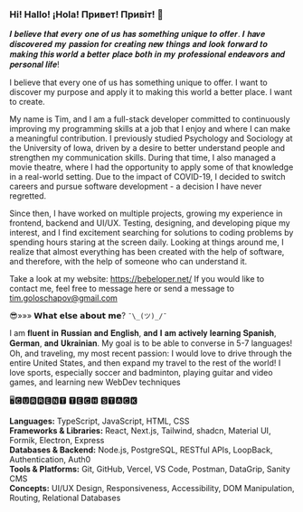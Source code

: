 ### Hi! Hallo! ¡Hola! Привет! Привіт!  👋

𝑰 𝒃𝒆𝒍𝒊𝒆𝒗𝒆 𝒕𝒉𝒂𝒕 𝒆𝒗𝒆𝒓𝒚 𝒐𝒏𝒆 𝒐𝒇 𝒖𝒔 𝒉𝒂𝒔 𝒔𝒐𝒎𝒆𝒕𝒉𝒊𝒏𝒈 𝒖𝒏𝒊𝒒𝒖𝒆 𝒕𝒐 𝒐𝒇𝒇𝒆𝒓. 𝑰 𝒉𝒂𝒗𝒆 𝒅𝒊𝒔𝒄𝒐𝒗𝒆𝒓𝒆𝒅 𝒎𝒚 𝒑𝒂𝒔𝒔𝒊𝒐𝒏 𝒇𝒐𝒓 𝒄𝒓𝒆𝒂𝒕𝒊𝒏𝒈 𝒏𝒆𝒘 𝒕𝒉𝒊𝒏𝒈𝒔 𝒂𝒏𝒅 𝒍𝒐𝒐𝒌 𝒇𝒐𝒓𝒘𝒂𝒓𝒅 𝒕𝒐 𝒎𝒂𝒌𝒊𝒏𝒈 𝒕𝒉𝒊𝒔 𝒘𝒐𝒓𝒍𝒅 𝒂 𝒃𝒆𝒕𝒕𝒆𝒓 𝒑𝒍𝒂𝒄𝒆 𝒃𝒐𝒕𝒉 𝒊𝒏 𝒎𝒚 𝒑𝒓𝒐𝒇𝒆𝒔𝒔𝒊𝒐𝒏𝒂𝒍 𝒆𝒏𝒅𝒆𝒂𝒗𝒐𝒓𝒔 𝒂𝒏𝒅 𝒑𝒆𝒓𝒔𝒐𝒏𝒂𝒍 𝒍𝒊𝒇𝒆!

I believe that every one of us has something unique to offer. I want to discover my purpose and apply it to making this world a better place. I want to create.

My name is Tim, and I am a full-stack developer committed to continuously improving my programming skills at a job that I enjoy and where I can make a meaningful contribution. I previously studied Psychology and Sociology at the University of Iowa, driven by a desire to better understand people and strengthen my communication skills. During that time, I also managed a movie theatre, where I had the opportunity to apply some of that knowledge in a real-world setting. Due to the impact of COVID-19, I decided to switch careers and pursue software development - a decision I have never regretted.

Since then, I have worked on multiple projects, growing my experience in frontend, backend and UI/UX. Testing, designing, and developing pique my interest, and I find excitement searching for solutions to coding problems by spending hours staring at the screen daily. Looking at things around me, I realize that almost everything has been created with the help of software, and therefore, with the help of someone who can understand it.

Take a look at my website: https://bebeloper.net/ 
If you would like to contact me, feel free to message here or send a message to tim.goloschapov@gmail.com


😎»»» 𝗪𝗵𝗮𝘁 𝗲𝗹𝘀𝗲 𝗮𝗯𝗼𝘂𝘁 𝗺𝗲? `¯\_(ツ)_/¯`

I am 𝐟𝐥𝐮𝐞𝐧𝐭 𝐢𝐧 𝐑𝐮𝐬𝐬𝐢𝐚𝐧 𝐚𝐧𝐝 𝐄𝐧𝐠𝐥𝐢𝐬𝐡, 𝐚𝐧𝐝 𝐈 𝐚𝐦 𝐚𝐜𝐭𝐢𝐯𝐞𝐥𝐲 𝐥𝐞𝐚𝐫𝐧𝐢𝐧𝐠 𝐒𝐩𝐚𝐧𝐢𝐬𝐡, 𝐆𝐞𝐫𝐦𝐚𝐧, 𝐚𝐧𝐝 𝐔𝐤𝐫𝐚𝐢𝐧𝐢𝐚𝐧. My goal is to be able to converse in 5-7 languages! Oh, and traveling, my most recent passion: I would love to drive through the entire United States, and then expand my travel to the rest of the world! I love sports, especially soccer and badminton, playing guitar and video games, and learning new WebDev techniques

🖥🅲🆄🆁🆁🅴🅽🆃 🆃🅴🅲🅷 🆂🆃🅰🅲🅺

**Languages:** TypeScript, JavaScript, HTML, CSS  
**Frameworks & Libraries:** React, Next.js, Tailwind, shadcn, Material UI, Formik, Electron, Express  
**Databases & Backend:** Node.js, PostgreSQL, RESTful APIs, LoopBack, Authentication, Auth0  
**Tools & Platforms:** Git, GitHub, Vercel, VS Code, Postman, DataGrip, Sanity CMS  
**Concepts:** UI/UX Design, Responsiveness, Accessibility, DOM Manipulation, Routing, Relational Databases  





